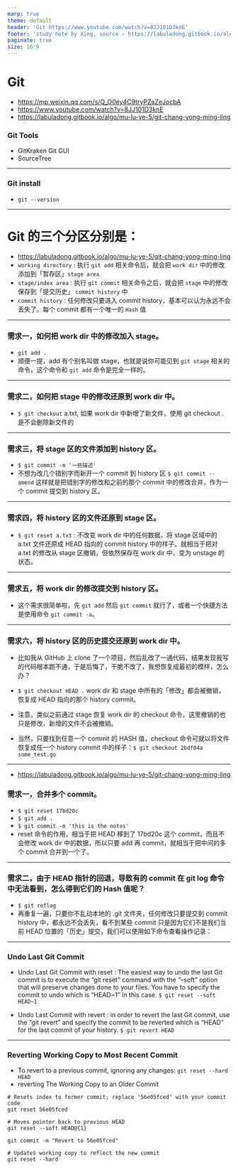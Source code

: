 ```yaml
---
marp: true
theme: default
header: 'Git https://www.youtube.com/watch?v=8JJ101D3knE'
footer: 'study note by Xing, source - https://labuladong.gitbook.io/algo/mu-lu-ye-5/git-chang-yong-ming-ling'
paginate: true
size: 16:9
---
```


# Git

- https://mp.weixin.qq.com/s/Q_O0ey4C9tryPZaZeJocbA
- https://www.youtube.com/watch?v=8JJ101D3knE
- https://labuladong.gitbook.io/algo/mu-lu-ye-5/git-chang-yong-ming-ling

### Git Tools

- GitKraken Git GUI
- SourceTree

---

### Git install

- `git --version`

---
# Git 的三个分区分别是：
- https://labuladong.gitbook.io/algo/mu-lu-ye-5/git-chang-yong-ming-ling
- `working directory` : 执行 `git add` 相关命令后，就会把 `work dir` 中的修改添加到「暂存区」`stage area`
- `stage/index area` : 执行 `git commit` 相关命令之后，就会把 `stage` 中的修改保存到「提交历史」 `commit history` 中
- `commit history` : 任何修改只要进入 commit history，基本可以认为永远不会丢失了。每个 commit 都有一个唯一的 `Hash` 值
---
### 需求一，如何把 work dir 中的修改加入 stage。
- `git add .`
- 顺便一提，add 有个别名叫做 stage，也就是说你可能见到 `git stage` 相关的命令，这个命令和 `git add` 命令是完全一样的。
---
### 需求二，如何把 stage 中的修改还原到 work dir 中。
- `$ git checkout` a.txt, 如果 work dir 中新增了新文件，使用 git checkout . 是不会删除新文件的
---

### 需求三，将 stage 区的文件添加到 history 区。
- `$ git commit -m '一些描述'`
- 不想为改几个错别字而新开一个 commit 到 history 区 `$ git commit --amend` 这样就是把错别字的修改和之前的那个 commit 中的修改合并，作为一个 commit 提交到 history 区。

---
### 需求四，将 history 区的文件还原到 stage 区。
- `$ git reset a.txt` : 不改变 work dir 中的任何数据，将 stage 区域中的 a.txt 文件还原成 HEAD 指向的 commit history 中的样子。就相当于把对 a.txt 的修改从 stage 区撤销，但依然保存在 work dir 中，变为 unstage 的状态。

---
### 需求五，将 work dir 的修改提交到 history 区。
- 这个需求很简单啦，先 `git add` 然后 `git commit` 就行了，或者一个快捷方法是使用命令 `git commit -a`。
---

### 需求六，将 history 区的历史提交还原到 work dir 中。
- 比如我从 GitHub 上 clone 了一个项目，然后乱改了一通代码，结果发现我写的代码根本跑不通，于是后悔了，干脆不改了，我想恢复成最初的模样，怎么办？

- `$ git checkout HEAD .` work dir 和 stage 中所有的「修改」都会被撤销，恢复成 HEAD 指向的那个 history commit。
- 注意，类似之前通过 stage 恢复 work dir 的 checkout 命令，这里撤销的也只是修改，新增的文件不会被撤销。
- 当然，只要找到任意一个 commit 的 HASH 值，checkout 命令可就以将文件恢复成任一个 history commit 中的样子：`$ git checkout 2bdf04a some_test.go`

---
- https://labuladong.gitbook.io/algo/mu-lu-ye-5/git-chang-yong-ming-ling
### 需求一，合并多个 commit。
- `$ git reset 17bd20c`
- `$ git add .`
- `$ git commit -m 'this is the notes'`
- reset 命令的作用，相当于把 HEAD 移到了 17bd20c 这个 commit，而且不会修改 work dir 中的数据，所以只要 add 再 commit，就相当于把中间的多个 commit 合并到一个了。
---
### 需求二，由于 HEAD 指针的回退，导致有的 commit 在 git log 命令中无法看到，怎么得到它们的 Hash 值呢？
- `$ git reflog`
- 再重复一遍，只要你不乱动本地的 .git 文件夹，任何修改只要提交到 commit history 中，都永远不会丢失，看不到某些 commit 只是因为它们不是我们当前 HEAD 位置的「历史」提交，我们可以使用如下命令查看操作记录：

---
### Undo Last Git Commit

- Undo Last Git Commit with reset : The easiest way to undo the last Git commit is to execute the “git reset” command with the “–soft” option that will preserve changes done to your files. You have to specify the commit to undo which is “HEAD~1” in this case.
  `$ git reset --soft HEAD~1`

- Undo Last Commit with revert : in order to revert the last Git commit, use the “git revert” and specify the commit to be reverted which is “HEAD” for the last commit of your history.
  `$ git revert HEAD`

---

### Reverting Working Copy to Most Recent Commit

- To revert to a previous commit, ignoring any changes:
  `git reset --hard HEAD`
- reverting The Working Copy to an Older Commit

```
# Resets index to former commit; replace '56e05fced' with your commit code
git reset 56e05fced

# Moves pointer back to previous HEAD
git reset --soft HEAD@{1}

git commit -m "Revert to 56e05fced"

# Updates working copy to reflect the new commit
git reset --hard
```
